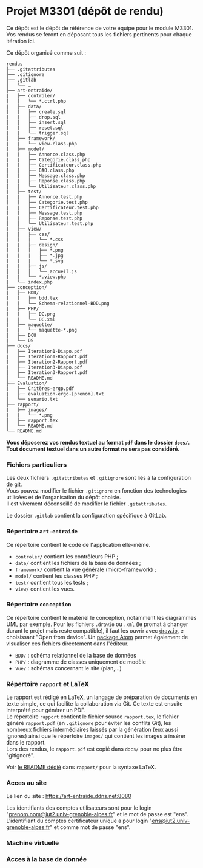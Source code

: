 # Projet M3301 (dépôt de rendu)

Ce dépôt est le dépôt de référence de votre équipe pour le module M3301.
Vos rendus se feront en déposant tous les fichiers pertinents pour chaque itération ici.

Ce dépôt organisé comme suit :
```console
rendus
├── .gitattributes
├── .gitignore
├── .gitlab
│   └── …
├── art-entraide/
|   ├── controler/
|   |   └── *.ctrl.php
|   ├── data/
|   |   ├── create.sql
|   |   ├── drop.sql
|   |   ├── insert.sql
|   |   ├── reset.sql
|   |   └── trigger.sql
|   ├── framework/
|   |   └── view.class.php
|   ├── model/
|   |   ├── Annonce.class.php
|   |   ├── Categorie.class.php
|   |   ├── Certificateur.class.php
|   |   ├── DAO.class.php
|   |   ├── Message.class.php
|   |   ├── Reponse.class.php
|   |   └── Utilisateur.class.php
|   ├── test/
|   |   ├── Annonce.test.php
|   |   ├── Categorie.test.php
|   |   ├── Certificateur.test.php
|   |   ├── Message.test.php
|   |   ├── Reponse.test.php
|   |   └── Utilisateur.test.php
|   ├── view/
|   |   ├── css/
|   |   |   └── *.css
|   |   ├── design/
|   |   |   ├── *.png
|   |   |   ├── *.jpg
|   |   |   └── *.svg
|   |   ├── js/
|   |   |   └── accueil.js
|   |   └── *.view.php
|   └── index.php
├── conception/
|   ├── BDD/
|   |   ├── bdd.tex
|   |   └── Schema-relationnel-BDD.png
|   ├── PHP/
|   |   ├── DC.png
|   |   └── DC.xml
|   ├── maquette/
|   |   └── maquette-*.png
|   ├── DCU
|   └── DS
├── docs/
|   ├── Iteration1-Diapo.pdf
|   ├── Iteration1-Rapport.pdf
|   ├── Iteration2-Rapport.pdf
|   ├── Iteration3-Diapo.pdf
|   ├── Iteration3-Rapport.pdf
│   └── README.md
├── Evaluation/
|   ├── Critères-ergp.pdf
|   ├── evaluation-ergo-[prenom].txt
│   └── senario.txt
├── rapport/
|   ├── images/
|   |   └── *.png
|   ├── rapport.tex
│   └── README.md
└── README.md
```

**Vous déposerez vos rendus textuel au format `pdf` dans le dossier `docs/`.<br>
Tout document textuel dans un autre format ne sera pas considéré.**


### Fichiers particuliers

Les deux fichiers `.gitattributes` et `.gitignore` sont liés à la configuration de git.<br>
Vous pouvez modifier le fichier `.gitignore` en fonction des technologies utilisées et de l'organisation du dépôt choisie.<br>
Il est vivement déconseillé de modifier le fichier `.gitattributes`.

Le dossier `.gitlab` contient la configuration spécifique à GitLab.

### Répertoire `art-entraide`

Ce répertoire contient le code de l'application elle-même.

- `controler/` contient les contrôleurs PHP ;
- `data/` contient les fichiers de la base de données ;
- `framework/` contient la vue générale (micro-framework) ;
- `model/` contient les classes PHP ;
- `test/` contient tous les tests ;
- `view/` contient les vues.

### Répertoire `conception`
Ce répertoire contient le matériel le conception, notamment les diagrammes UML par exemple.
Pour les fichiers `.drawio` ou `.xml` (le promat à changer durant le projet mais reste compatible), il faut les ouvrir avec [draw.io](https://app.diagrams.net/), e choisissant "Open from device". Un [package Atom](https://atom.io/packages/atom-drawio) permet également de visualiser ces fichiers directement dans l'éditeur.

- `BDD/` : schéma relationnel de la base de données
- `PHP/` : diagramme de classes uniquement de modèle
- `Vue/` : schémas concernant le site (plan,...)

### Répertoire `rapport` et LaTeX
Le rapport est rédigé en LaTeX, un langage de préparation de documents en texte simple, ce qui facilite la collaboration via Git. Ce texte est ensuite interprété pour générer un PDF.\
Le répertoire `rapport` contient le fichier source `rapport.tex`, le fichier généré `rapport.pdf` (en `.gitignore` pour éviter les conflits Git), les nombreux fichiers intermédiaires laissés par la génération (eux aussi ignorés) ainsi que le répertoire `images/` qui contient les images à insérer dans le rapport.\
Lors des rendus, le `rapport.pdf` est copié dans `docs/` pour ne plus être "gitignoré".

Voir [le README dédié](https://gricad-gitlab.univ-grenoble-alpes.fr/iut2-info/m3301/2020-s3/team-9/rendus/-/blob/master/rapport/README.md) dans `rapport/` pour la syntaxe LaTeX.

### Acces au site

Le lien du site : https://art-entraide.ddns.net:8080

Les identifiants des comptes utilisateurs sont pour le login "prenom.nom@iut2.univ-grenoble-alpes.fr" et le mot de passe est "ens".
L'identifiant du comptes certificateur unique a pour login "ens@iut2.univ-grenoble-alpes.fr" et comme mot de passe "ens".

### Machine virtuelle

### Acces à la base de donnée
